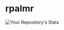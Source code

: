 # rpalmr
![Your Repository's Stats](https://github-readme-stats.vercel.app/api?username=rpalmr&show_icons=true)
